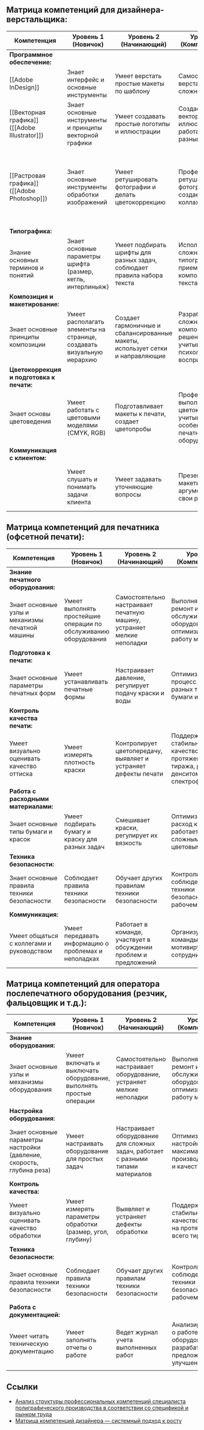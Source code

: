 
## Матрица компетенций для дизайнера-верстальщика:

| Компетенция                                   | Уровень 1 (Новичок)                                                   | Уровень 2 (Начинающий)                                                         | Уровень 3 (Компетентный)                                                               | Уровень 4 (Эксперт)                                                                                       |
| --------------------------------------------- | --------------------------------------------------------------------- | ------------------------------------------------------------------------------ | -------------------------------------------------------------------------------------- | --------------------------------------------------------------------------------------------------------- |
| **Программное обеспечение:**                  |                                                                       |                                                                                |                                                                                        |                                                                                                           |
| [[Adobe InDesign]]                            | Знает интерфейс и основные инструменты                                | Умеет верстать простые макеты по шаблону                                       | Самостоятельно верстает сложные макеты                                                 | Разрабатывает сложные шаблоны, обучает других                                                             |
| [[Векторная графика]] ([[Adobe Illustrator]]) | Знает основные инструменты и принципы векторной графики               | Умеет создавать простые логотипы и иллюстрации                                 | Создает сложные векторные иллюстрации, работает с разными стилями                      | Разрабатывает векторные брендбуки, оптимизирует графику для печати                                        |
| [[Растровая графика]] ([[Adobe Photoshop]])   | Знает основные инструменты обработки изображений                      | Умеет ретушировать фотографии и делать цветокоррекцию                          | Профессионально ретуширует фотографии, создает сложные коллажи                         | Выполняет сложную ретушь, восстанавливает старые фотографии, владеет цветокоррекцией на экспертном уровне |
| **Типографика:**                              |                                                                       |                                                                                |                                                                                        |                                                                                                           |
| Знание основных терминов и понятий            | Знает основные параметры шрифта (размер, кегль, интерлиньяж)          | Умеет подбирать шрифты для разных задач, соблюдает правила набора текста       | Использует сложные типографические приемы, владеет композицией текста                  | Разрабатывает шрифтовые пары, оптимизирует текст для читабельности и восприятия                           |
| **Композиция и макетирование:**               |                                                                       |                                                                                |                                                                                        |                                                                                                           |
| Знает основные принципы композиции            | Умеет располагать элементы на странице, создавать визуальную иерархию | Создает гармоничные и сбалансированные макеты, использует сетки и направляющие | Разрабатывает сложные композиционные решения, учитывает психологию восприятия          |                                                                                                           |
| **Цветокоррекция и подготовка к печати:**     |                                                                       |                                                                                |                                                                                        |                                                                                                           |
| Знает основы цветоведения                     | Умеет работать с цветовыми моделями (CMYK, RGB)                       | Подготавливает макеты к печати, создает цветопробы                             | Профессионально выполняет цветокоррекцию, учитывает особенности печатного оборудования | Разрабатывает цветовые профили, решает сложные задачи цветопередачи                                       |
| **Коммуникация с клиентом:**                  |                                                                       |                                                                                |                                                                                        |                                                                                                           |
|                                               | Умеет слушать и понимать задачи клиента                               | Умеет задавать уточняющие вопросы                                              | Презентует макеты, аргументирует свои решения                                          | Ведет переговоры с клиентами, решает конфликтные ситуации                                                 |
## Матрица компетенций для печатника (офсетной печати):

| Компетенция                                     | Уровень 1 (Новичок)                                              | Уровень 2 (Начинающий)                                                 | Уровень 3 (Компетентный)                                                                                         |
| ----------------------------------------------- | ---------------------------------------------------------------- | ---------------------------------------------------------------------- | ---------------------------------------------------------------------------------------------------------------- |
| **Знание печатного оборудования:**              |                                                                  |                                                                        |                                                                                                                  |
| Знает основные узлы и механизмы печатной машины | Умеет выполнять простейшие операции по обслуживанию оборудования | Самостоятельно настраивает печатную машину, устраняет мелкие неполадки | Выполняет сложный ремонт и обслуживание оборудования, оптимизирует работу машины                                 |
| **Подготовка к печати:**                        |                                                                  |                                                                        |                                                                                                                  |
| Знает основные параметры печатных форм          | Умеет устанавливать печатные формы                               | Настраивает давление, регулирует подачу краски и воды                  | Оптимизирует процесс печати для разных типов бумаги и красок                                                     |
| **Контроль качества печати:**                   |                                                                  |                                                                        |                                                                                                                  |
| Умеет визуально оценивать качество оттиска      | Умеет измерять плотность краски                                  | Контролирует цветопередачу, выявляет и устраняет дефекты печати        | Поддерживает стабильное качество печати на протяжении всего тиража, работает с денситометром и спектрофотометром |
| **Работа с расходными материалами:**            |                                                                  |                                                                        |                                                                                                                  |
| Знает основные типы бумаги и красок             | Умеет подбирать бумагу и краску для разных задач                 | Смешивает краски, регулирует их вязкость                               | Оптимизирует расход краски, работает со сложными цветовыми схемами                                               |
| **Техника безопасности:**                       |                                                                  |                                                                        |                                                                                                                  |
| Знает основные правила техники безопасности     | Соблюдает правила техники безопасности                           | Обучает других правилам техники безопасности                           | Контролирует соблюдение правил техники безопасности на рабочем месте                                             |
| **Коммуникация:**                               |                                                                  |                                                                        |                                                                                                                  |
| Умеет общаться с коллегами и руководством       | Умеет передавать информацию о проблемах и неполадках             | Работает в команде, участвует в обсуждении проблем и предложений       | Организует работу команды, мотивирует сотрудников                                                                |


## Матрица компетенций для оператора послепечатного оборудования (резчик, фальцовщик и т.д.):

| Компетенция                                                           | Уровень 1 (Новичок)                                                 | Уровень 2 (Начинающий)                                                           | Уровень 3 (Компетентный)                                                          |
| --------------------------------------------------------------------- | ------------------------------------------------------------------- | -------------------------------------------------------------------------------- | --------------------------------------------------------------------------------- |
| **Знание оборудования:**                                              |                                                                     |                                                                                  |                                                                                   |
| Знает основные узлы и механизмы оборудования                          | Умеет включать и выключать оборудование, выполнять простые операции | Самостоятельно настраивает оборудование, устраняет мелкие неполадки              | Выполняет сложный ремонт и обслуживание оборудования, оптимизирует работу машины  |
| **Настройка оборудования:**                                           |                                                                     |                                                                                  |                                                                                   |
| Знает основные параметры настройки (давление, скорость, глубина реза) | Умеет настраивать оборудование для простых задач                    | Настраивает оборудование для сложных задач, работает с разными типами материалов | Оптимизирует настройки для максимальной производительности и качества             |
| **Контроль качества:**                                                |                                                                     |                                                                                  |                                                                                   |
| Умеет визуально оценивать качество обработки                          | Умеет измерять параметры обработки (размер, угол, глубину)          | Выявляет и устраняет дефекты обработки                                           | Поддерживает стабильное качество обработки на протяжении всего тиража             |
| **Техника безопасности:**                                             |                                                                     |                                                                                  |                                                                                   |
| Знает основные правила техники безопасности                           | Соблюдает правила техники безопасности                              | Обучает других правилам техники безопасности                                     | Контролирует соблюдение правил техники безопасности на рабочем месте              |
| **Работа с документацией:**                                           |                                                                     |                                                                                  |                                                                                   |
| Умеет читать техническую документацию                                 | Умеет заполнять отчеты о работе                                     | Ведет журнал учета выполненных работ                                             | Анализирует данные о работе оборудования и разрабатывает предложения по улучшению |
|                                                                       |                                                                     |                                                                                  |                                                                                   |
## Ссылки
* [Анализ структуры профессиональных компетенций специалиста полиграфического производства в соответствии со спецификой и рынком труда](https://cyberleninka.ru/article/n/analiz-struktury-professionalnyh-kompetentsiy-spetsialista-poligraficheskogo-proizvodstva-v-sootvetstvii-so-spetsifikoy-i-rynkom)
* [Матрица компетенций дизайнера — системный подход к росту](https://habr.com/ru/articles/927426/)